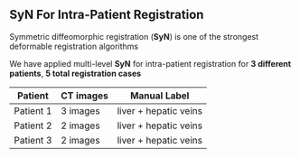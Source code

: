 ##  **SyN** For Intra-Patient Registration

Symmetric diffeomorphic registration (**SyN**) is one of the strongest deformable registration algorithms

We have applied multi-level **SyN** for intra-patient registration for **3 different patients**, **5 total registration cases**

|  Patient  | CT images | Manual Label |
| --------- | --------- | ----- |
| Patient 1 | 3 images | liver + hepatic veins |
| Patient 2 | 2 images | liver + hepatic veins |
| Patient 3 | 2 images | liver + hepatic veins |
